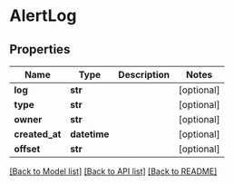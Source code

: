 # AlertLog

## Properties
Name | Type | Description | Notes
------------ | ------------- | ------------- | -------------
**log** | **str** |  | [optional] 
**type** | **str** |  | [optional] 
**owner** | **str** |  | [optional] 
**created_at** | **datetime** |  | [optional] 
**offset** | **str** |  | [optional] 

[[Back to Model list]](../README.md#documentation-for-models) [[Back to API list]](../README.md#documentation-for-api-endpoints) [[Back to README]](../README.md)


